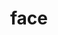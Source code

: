 ---
category: 4-letters
denotation: null
name: face
reference_link: https://www.etymonline.com/word/face
root_language: null
root_name: null
title: face
type: free
word_sums:
- respelling: face
  sum: 'Face + '
---